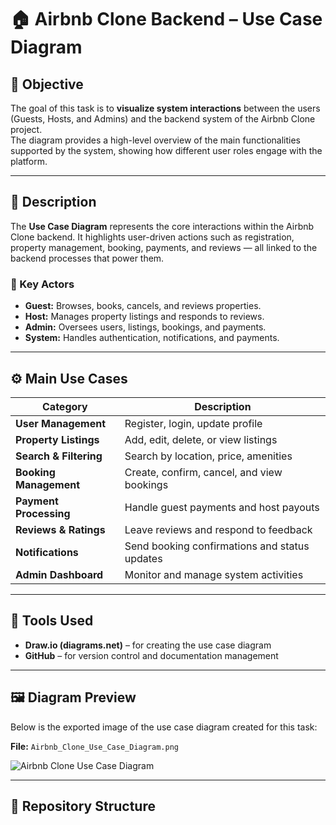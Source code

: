 # 🏠 Airbnb Clone Backend – Use Case Diagram

## 🎯 Objective
The goal of this task is to **visualize system interactions** between the users (Guests, Hosts, and Admins) and the backend system of the Airbnb Clone project.  
The diagram provides a high-level overview of the main functionalities supported by the system, showing how different user roles engage with the platform.

---

## 📘 Description
The **Use Case Diagram** represents the core interactions within the Airbnb Clone backend. It highlights user-driven actions such as registration, property management, booking, payments, and reviews — all linked to the backend processes that power them.

### 🧩 Key Actors
- **Guest:** Browses, books, cancels, and reviews properties.  
- **Host:** Manages property listings and responds to reviews.  
- **Admin:** Oversees users, listings, bookings, and payments.  
- **System:** Handles authentication, notifications, and payments.  

---

## ⚙️ Main Use Cases
| Category | Description |
|-----------|--------------|
| **User Management** | Register, login, update profile |
| **Property Listings** | Add, edit, delete, or view listings |
| **Search & Filtering** | Search by location, price, amenities |
| **Booking Management** | Create, confirm, cancel, and view bookings |
| **Payment Processing** | Handle guest payments and host payouts |
| **Reviews & Ratings** | Leave reviews and respond to feedback |
| **Notifications** | Send booking confirmations and status updates |
| **Admin Dashboard** | Monitor and manage system activities |

---

## 🧠 Tools Used
- **Draw.io (diagrams.net)** – for creating the use case diagram  
- **GitHub** – for version control and documentation management  

---

## 🖼️ Diagram Preview
Below is the exported image of the use case diagram created for this task:

**File:** `Airbnb_Clone_Use_Case_Diagram.png`

![Airbnb Clone Use Case Diagram](./Airbnb_Clone_Use_Case_Diagram.png)

---

## 📂 Repository Structure
